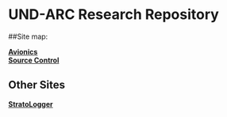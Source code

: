 # UND-ARC Research Repository

##Site map:

**[Avionics](https://und-arc.github.io/research/avionics/index.html)**  
**[Source Control](https://und-arc.github.io/research/src-control/index.html)**

## Other Sites

**[StratoLogger](https://und-arc.github.io/StratoLogger/index.html)**
